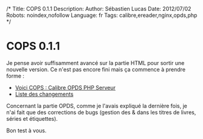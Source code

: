 /*
Title: COPS 0.1.1
Description: 
Author: Sébastien Lucas
Date: 2012/07/02
Robots: noindex,nofollow
Language: fr
Tags: calibre,ereader,nginx,opds,php
*/
# COPS 0.1.1

Je pense avoir suffisamment avancé sur la partie HTML pour sortir une nouvelle version. Ce n'est pas encore fini mais ça commence à prendre forme :
* [Voici COPS : Calibre OPDS PHP Serveur](/fr/oss/calibre-opds-php-server)
* [Liste des changements](/fr/oss/calibre-opds-php-server-changelog)

Concernant la partie OPDS, comme je l'avais expliqué la dernière fois, je n'ai fait que des corrections de bugs (gestion des & dans les titres de livres, séries et étiquettes).

Bon test à vous.



